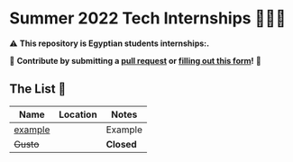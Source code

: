 # Summer 2022 Tech Internships 🤿👩‍💻

:warning: **This repository is Egyptian students internships:.**

🤗 **Contribute by submitting a [pull request]() or [filling out this form]()!**  🤗

## The List 👔

| Name  |  Location |  Notes |
|---|---|-------------|
|[example]() |  | Example |
|<del>Gusto</del> | | **Closed** |
